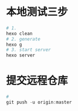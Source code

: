 # 本地测试三步

```powershell
# 1. 
hexo clean
# 2. generate
hexo g
# 3. start server
hexo server
```

# 提交远程仓库

```powershell
# 
git push -u origin:master
```

